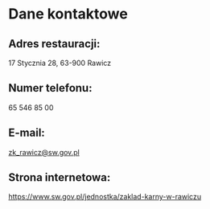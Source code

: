 # Dane kontaktowe
## Adres restauracji:
17 Stycznia 28, 63-900 Rawicz

## Numer telefonu:
65 546 85 00

## E-mail:
zk_rawicz@sw.gov.pl

## Strona internetowa:
https://www.sw.gov.pl/jednostka/zaklad-karny-w-rawiczu
